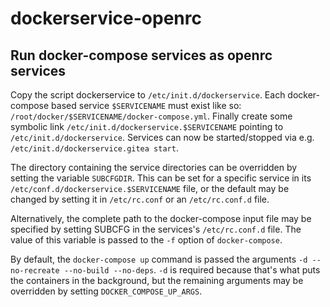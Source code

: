 # dockerservice-openrc
## Run docker-compose services as openrc services
Copy the script dockerservice to `/etc/init.d/dockerservice`. Each docker-compose based service `$SERVICENAME` must exist like so: `/root/docker/$SERVICENAME/docker-compose.yml`. Finally create some symbolic link `/etc/init.d/dockerservice.$SERVICENAME` pointing to `/etc/init.d/dockerservice`. Services can now be started/stopped via e.g. `/etc/init.d/dockerservice.gitea start`.

The directory containing the service directories can be overridden by setting the variable `SUBCFGDIR`.  This can be set for a specific service in its `/etc/conf.d/dockerservice.$SERVICENAME` file, or the default may be changed by setting it in `/etc/rc.conf` or an `/etc/rc.conf.d` file.

Alternatively, the complete path to the docker-compose input file may be specified by setting SUBCFG in the services's `/etc/rc.conf.d` file.  The value of this variable is passed to the `-f` option of `docker-compose`.

By default, the `docker-compose up` command is passed the arguments `-d --no-recreate --no-build --no-deps`.  `-d` is required because that's what puts the containers in the background, but the remaining arguments may be overridden by setting `DOCKER_COMPOSE_UP_ARGS`.
